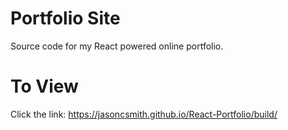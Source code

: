 # Portfolio Site
Source code for my React powered online portfolio.



# To View

Click the link: https://jasoncsmith.github.io/React-Portfolio/build/
